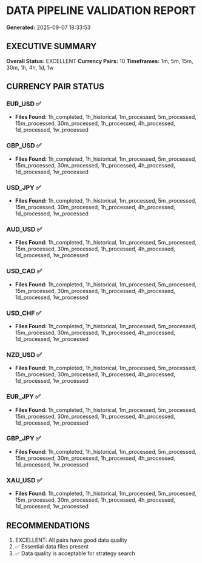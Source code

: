 # DATA PIPELINE VALIDATION REPORT

**Generated:** 2025-09-07 18:33:53

## EXECUTIVE SUMMARY

**Overall Status:** EXCELLENT
**Currency Pairs:** 10
**Timeframes:** 1m, 5m, 15m, 30m, 1h, 4h, 1d, 1w

## CURRENCY PAIR STATUS

### EUR_USD ✅
- **Files Found:** 1h_completed, 1h_historical, 1m_processed, 5m_processed, 15m_processed, 30m_processed, 1h_processed, 4h_processed, 1d_processed, 1w_processed

### GBP_USD ✅
- **Files Found:** 1h_completed, 1h_historical, 1m_processed, 5m_processed, 15m_processed, 30m_processed, 1h_processed, 4h_processed, 1d_processed, 1w_processed

### USD_JPY ✅
- **Files Found:** 1h_completed, 1h_historical, 1m_processed, 5m_processed, 15m_processed, 30m_processed, 1h_processed, 4h_processed, 1d_processed, 1w_processed

### AUD_USD ✅
- **Files Found:** 1h_completed, 1h_historical, 1m_processed, 5m_processed, 15m_processed, 30m_processed, 1h_processed, 4h_processed, 1d_processed, 1w_processed

### USD_CAD ✅
- **Files Found:** 1h_completed, 1h_historical, 1m_processed, 5m_processed, 15m_processed, 30m_processed, 1h_processed, 4h_processed, 1d_processed, 1w_processed

### USD_CHF ✅
- **Files Found:** 1h_completed, 1h_historical, 1m_processed, 5m_processed, 15m_processed, 30m_processed, 1h_processed, 4h_processed, 1d_processed, 1w_processed

### NZD_USD ✅
- **Files Found:** 1h_completed, 1h_historical, 1m_processed, 5m_processed, 15m_processed, 30m_processed, 1h_processed, 4h_processed, 1d_processed, 1w_processed

### EUR_JPY ✅
- **Files Found:** 1h_completed, 1h_historical, 1m_processed, 5m_processed, 15m_processed, 30m_processed, 1h_processed, 4h_processed, 1d_processed, 1w_processed

### GBP_JPY ✅
- **Files Found:** 1h_completed, 1h_historical, 1m_processed, 5m_processed, 15m_processed, 30m_processed, 1h_processed, 4h_processed, 1d_processed, 1w_processed

### XAU_USD ✅
- **Files Found:** 1h_completed, 1h_historical, 1m_processed, 5m_processed, 15m_processed, 30m_processed, 1h_processed, 4h_processed, 1d_processed, 1w_processed

## RECOMMENDATIONS

1. EXCELLENT: All pairs have good data quality
2. ✅ Essential data files present
3. ✅ Data quality is acceptable for strategy search
